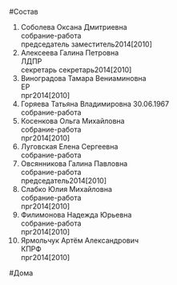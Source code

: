 #Состав  
1. Соболева Оксана Дмитриевна  
    собрание-работа  
    председатель заместитель2014[2010]  
2. Алексеева Галина Петровна  
    ЛДПР  
    секретарь секретарь2014[2010]  
3. Виноградова Тамара Вениаминовна  
    ЕР  
    прг2014[2010]  
4. Горяева Татьяна Владимировна 30.06.1967  
    собрание-работа  
5. Косенкова Ольга Михайловна  
    собрание-работа  
    прг2014[2010]  
6. Луговская Елена Сергеевна  
    собрание-работа  
7. Овсянникова Галина Павловна  
    собрание-работа  
    председатель2014[2010]  
8. Слабко Юлия Михайловна  
    собрание-работа  
    прг2014[2010]  
9. Филимонова Надежда Юрьевна  
    собрание-работа  
    прг2014[2010]  
10. Ярмольчук Артём Александрович  
    КПРФ  
    прг2014[2010]  
  
#Дома  
